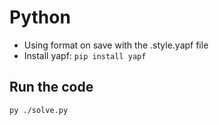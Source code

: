 # Python

- Using format on save with the .style.yapf file
- Install yapf: `pip install yapf`

## Run the code

```pwsh
py ./solve.py
```
